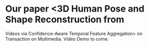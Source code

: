 # Our paper <3D Human Pose and Shape Reconstruction from
Videos via Confidence-Aware Temporal Feature
Aggregation> on Transaction on Multimedia.
Video Demo to come.
